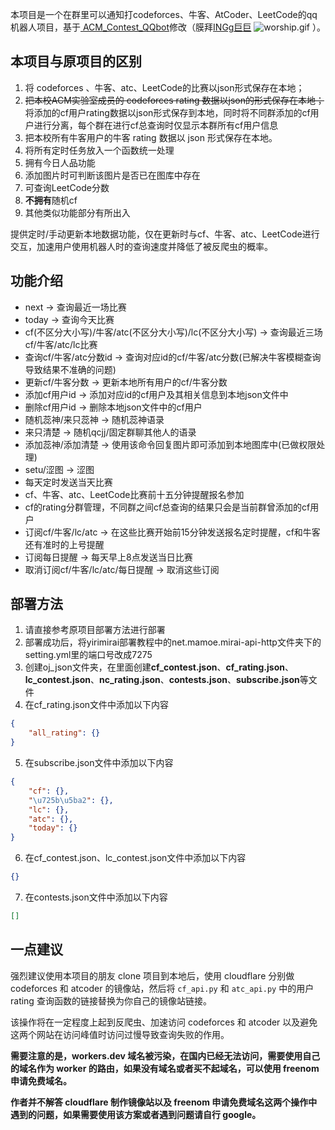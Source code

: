 本项目是一个在群里可以通知打codeforces、牛客、AtCoder、LeetCode的qq机器人项目，基于<a href="https://github.com/INGg/ACM_Contest_QQbot" target="__blank">
ACM_Contest_QQbot</a>修改（膜拜<a href="https://github.com/INGg" target="__blank">INGg巨巨</a>
![worship.gif](https://s2.loli.net/2022/02/27/VexPg9Nb5AT8cD3.gif) ）。

## 本项目与原项目的区别

1. 将 codeforces 、牛客、atc、LeetCode的比赛以json形式保存在本地；
2. ~~把本校ACM实验室成员的 codeforces rating 数据以json的形式保存在本地；~~ 将添加的cf用户rating数据以json形式保存到本地，同时将不同群添加的cf用户进行分离，每个群在进行cf总查询时仅显示本群所有cf用户信息
3. 把本校所有牛客用户的牛客 rating 数据以 json 形式保存在本地。
4. 将所有定时任务放入一个函数统一处理
5. 拥有今日人品功能
6. 添加图片时可判断该图片是否已在图库中存在
7. 可查询LeetCode分数
8. **不拥有**随机cf
9. 其他类似功能部分有所出入

提供定时/手动更新本地数据功能，仅在更新时与cf、牛客、atc、LeetCode进行交互，加速用户使用机器人时的查询速度并降低了被反爬虫的概率。

## 功能介绍  
- next -> 查询最近一场比赛
- today -> 查询今天比赛
- cf(不区分大小写)/牛客/atc(不区分大小写)/lc(不区分大小写) -> 查询最近三场cf/牛客/atc/lc比赛
- 查询cf/牛客/atc分数id -> 查询对应id的cf/牛客/atc分数(已解决牛客模糊查询导致结果不准确的问题)
- 更新cf/牛客分数 -> 更新本地所有用户的cf/牛客分数
- 添加cf用户id -> 添加对应id的cf用户及其相关信息到本地json文件中
- 删除cf用户id -> 删除本地json文件中的cf用户
- 随机蕊神/来只蕊神 -> 随机蕊神语录
- 来只清楚 -> 随机qcjj/固定群聊其他人的语录
- 添加蕊神/添加清楚 -> 使用该命令回复图片即可添加到本地图库中(已做权限处理)
- setu/涩图 -> 涩图
- 每天定时发送当天比赛
- cf、牛客、atc、LeetCode比赛前十五分钟提醒报名参加
- cf的rating分群管理，不同群之间cf总查询的结果只会是当前群曾添加的cf用户
- 订阅cf/牛客/lc/atc -> 在这些比赛开始前15分钟发送报名定时提醒，cf和牛客还有准时的上号提醒
- 订阅每日提醒 -> 每天早上8点发送当日比赛
- 取消订阅cf/牛客/lc/atc/每日提醒 -> 取消这些订阅

## 部署方法
1. 请直接参考原项目部署方法进行部署
2. 部署成功后，将yirimirai部署教程中的net.mamoe.mirai-api-http文件夹下的setting.yml里的端口号改成7275
3. 创建oj_json文件夹，在里面创建**cf_contest.json**、**cf_rating.json**、**lc_contest.json**、**nc_rating.json**、**contests.json**、**subscribe.json**等文件
4. 在cf_rating.json文件中添加以下内容
```json
{
    "all_rating": {}
}
```
5. 在subscribe.json文件中添加以下内容
```json
{
    "cf": {},
    "\u725b\u5ba2": {},
    "lc": {},
    "atc": {},
    "today": {}
}
```
6. 在cf_contest.json、lc_contest.json文件中添加以下内容
```json
{}
```
7. 在contests.json文件中添加以下内容
```json
[]
```

## 一点建议
强烈建议使用本项目的朋友 clone 项目到本地后，使用 cloudflare 分别做 codeforces 和 atcoder 的镜像站，然后将 `cf_api.py` 和 `atc_api.py` 中的用户 rating 查询函数的链接替换为你自己的镜像站链接。

该操作将在一定程度上起到反爬虫、加速访问 codeforces 和 atcoder 以及避免这两个网站在访问峰值时访问过慢导致查询失败的作用。

**需要注意的是，workers.dev 域名被污染，在国内已经无法访问，需要使用自己的域名作为 worker 的路由，如果没有域名或者买不起域名，可以使用 freenom 申请免费域名。**

**作者并不解答 cloudflare 制作镜像站以及 freenom 申请免费域名这两个操作中遇到的问题，如果需要使用该方案或者遇到问题请自行 google。**